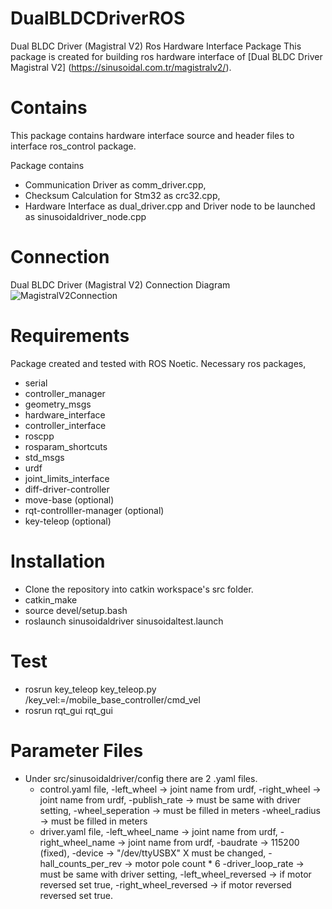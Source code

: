 # DualBLDCDriverROS
Dual BLDC Driver (Magistral V2) Ros Hardware Interface Package
This package is created for building ros hardware interface of [Dual BLDC Driver Magistral V2] (https://sinusoidal.com.tr/magistralv2/).

# Contains
This package contains hardware interface source and header files to interface ros_control package.

Package contains 
- Communication Driver as comm_driver.cpp, 
- Checksum Calculation for Stm32 as crc32.cpp, 
- Hardware Interface as dual_driver.cpp and Driver node to be launched as sinusoidaldriver_node.cpp

# Connection
Dual BLDC Driver (Magistral V2)  Connection Diagram ![MagistralV2Connection](https://cloud.sinusoidal.com.tr/f/db977981733e418a8f1d/?dl=1)

# Requirements
Package created and tested with ROS Noetic.
Necessary ros packages,
* serial
* controller_manager
* geometry_msgs
* hardware_interface
* controller_interface
* roscpp
* rosparam_shortcuts
* std_msgs
* urdf
* joint_limits_interface
* diff-driver-controller
* move-base (optional)
* rqt-controlller-manager (optional)
* key-teleop (optional)


# Installation
* Clone the repository into catkin workspace's src folder.
* catkin_make
* source devel/setup.bash
* roslaunch sinusoidaldriver sinusoidaltest.launch

# Test 
* rosrun key_teleop key_teleop.py /key_vel:=/mobile_base_controller/cmd_vel
* rosrun rqt_gui rqt_gui

# Parameter Files
* Under src/sinusoidaldriver/config there are 2 .yaml files.
    - control.yaml file,
      -left_wheel -> joint name from urdf,
      -right_wheel -> joint name from urdf,
      -publish_rate -> must be same with driver setting,
      -wheel_seperation -> must be filled in meters
      -wheel_radius -> must be filled in meters
    - driver.yaml file,
      -left_wheel_name -> joint name from urdf,
      -right_wheel_name -> joint name from urdf,
      -baudrate -> 115200 (fixed),
      -device -> "/dev/ttyUSBX" X must be changed,
      -hall_counts_per_rev -> motor pole count * 6
      -driver_loop_rate -> must be same with driver setting,
      -left_wheel_reversed -> if motor reversed set true,
      -right_wheel_reversed -> if motor reversed reversed set true.
      
      



